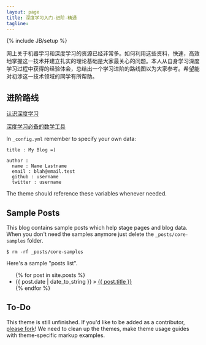 ```yaml
---
layout: page
title: 深度学习入门-进阶-精通
tagline: 
---
```

{% include JB/setup %}

网上关于机器学习和深度学习的资源已经非常多。如何利用这些资料，快速，高效地掌握这一技术并建立扎实的理论基础是大家最关心的问题。本人从自身学习深度学习过程中获得的经验体会，总结出一个学习进阶的路线图以为大家参考。希望能对初涉这一技术领域的同学有所帮助。

## 进阶路线

[认识深度学习](http://jekyllbootstrap.com/usage/jekyll-quick-start.html)

[深度学习必备的数学工具](http://jekyllbootstrap.com)

In `_config.yml` remember to specify your own data:
    
    title : My Blog =)
    
    author :
      name : Name Lastname
      email : blah@email.test
      github : username
      twitter : username

The theme should reference these variables whenever needed.
    
## Sample Posts

This blog contains sample posts which help stage pages and blog data.
When you don't need the samples anymore just delete the `_posts/core-samples` folder.

    $ rm -rf _posts/core-samples

Here's a sample "posts list".

<ul class="posts">
  {% for post in site.posts %}
    <li><span>{{ post.date | date_to_string }}</span> &raquo; <a href="{{ BASE_PATH }}{{ post.url }}">{{ post.title }}</a></li>
  {% endfor %}
</ul>

## To-Do

This theme is still unfinished. If you'd like to be added as a contributor, [please fork](http://github.com/plusjade/jekyll-bootstrap)!
We need to clean up the themes, make theme usage guides with theme-specific markup examples.


